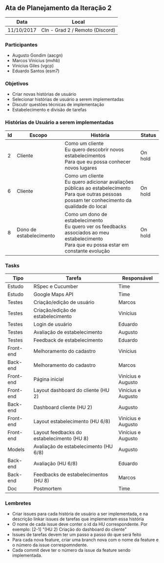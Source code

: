 ## Ata de Planejamento da Iteração 2

Data         | Local
------------ | -------------
11/10/2017   | CIn - Grad 2 / Remoto (Discord)


### Participantes
* Augusto Gondim (aacgn)
* Marcos Vinicius (mvhb)
* Vinicius Giles (vgcp)
* Eduardo Santos (esm7)

### Objetivos
* Criar novas histórias de usuário
* Selecionar histórias de usuário a serem implementadas
* Discutir questões técnicas de implementação
* Estabelecimento e divisão de tarefas

### Histórias de Usuário a serem implementadas
Id | Escopo | História | Status
------- | ------- | ------- | -------
2 | Cliente | Como um cliente<br/>Eu quero descobrir novos estabelecimentos<br/>Para que eu possa conhecer novos lugares | On hold
6 | Cliente | Como um cliente<br/>Eu quero adicionar avaliações públicas ao estabelecimento<br/>Para que outras pessoas possam ter conhecimento da qualidade do local | On hold
8 | Dono de estabelecimento | Como um dono de estabelecimento<br/>Eu quero ver os feedbacks associados ao meu estabelecimento<br/>Para que eu possa estar em constante evolução | On hold

### Tasks
Tipo    | Tarefa         | Responsável   
------------ | ------------ | ------------- 
Estudo | RSpec e Cucumber | Time
Estudo | Google Maps API | Time
Testes | Criação/edição de usuário | Marcos
Testes | Criação/edição de estabelecimento | Vinícius
Testes | Login de usuário | Eduardo
Testes | Avaliação de estabelecimento | Augusto
Testes | Feedback de estabelecimento | Eduardo
Front-end | Melhoramento do cadastro | Vinícius
Back-end | Melhoramento do cadastro | Marcos
Front-end | Página inicial | Vinícius e Augusto
Front-end | Layout dashboard do cliente (HU 2) | Vinícius e Augusto
Back-end | Dashboard cliente (HU 2) | Augusto
Front-end | Layout estabelecimento (HU 6/8) | Vinícius e Augusto
Front-end | Layout feedbacks do estabelecimento (HU 8) | Vinícius e Augusto
Models | Avaliação de estabelecimento (HU 6/8) | Augusto
Back-end | Avaliação (HU 6/8) | Eduardo
Back-end | Feedbacks de estabelecimentos (HU 8) | Marcos
Doc | Postmortem | Time

### Lembretes
* Criar issues para cada história de usuário a ser implementada, e na descrição linkar issues de tarefas que implementam essa história
* O nome de cada issue deve conter o id da HU correspondente. Por exemplo: [2-1] "(HU 2) Criação do dashboard do cliente"
* Issues de tarefas devem ter um passo a passo do que será feito
* Para cada nova feature, criar uma branch nova com o nome da feature e o número da issue correspomndente.
* Cada commit deve ter o número da issue da feature sendo implementada.
